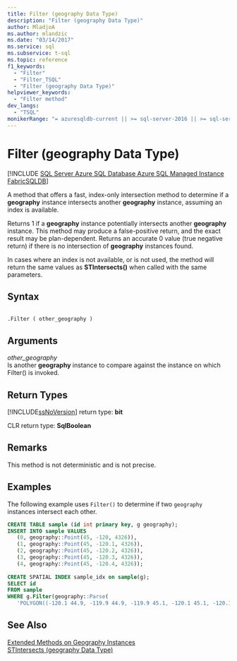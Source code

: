 ```yaml
---
title: Filter (geography Data Type)
description: "Filter (geography Data Type)"
author: MladjoA
ms.author: mlandzic
ms.date: "03/14/2017"
ms.service: sql
ms.subservice: t-sql
ms.topic: reference
f1_keywords:
  - "Filter"
  - "Filter_TSQL"
  - "Filter (geography Data Type)"
helpviewer_keywords:
  - "Filter method"
dev_langs:
  - "TSQL"
monikerRange: "= azuresqldb-current || >= sql-server-2016 || >= sql-server-linux-2017 || = azuresqldb-mi-current || =fabric"
---
```


# Filter (geography Data Type)
[!INCLUDE [SQL Server Azure SQL Database Azure SQL Managed Instance FabricSQLDB](../../includes/applies-to-version/sql-asdb-asdbmi-fabricsqldb.md)]

  A method that offers a fast, index-only intersection method to determine if a **geography** instance intersects another **geography** instance, assuming an index is available.  
  
 Returns 1 if a **geography** instance potentially intersects another **geography** instance. This method may produce a false-positive return, and the exact result may be plan-dependent. Returns an accurate 0 value (true negative return) if there is no intersection of **geography** instances found.  
  
 In cases where an index is not available, or is not used, the method will return the same values as **STIntersects()** when called with the same parameters.  
  
## Syntax  
  
```  
  
.Filter ( other_geography )  
```  
  
## Arguments
 *other_geography*  
 Is another **geography** instance to compare against the instance on which Filter() is invoked.  
  
## Return Types  
 [!INCLUDE[ssNoVersion](../../includes/ssnoversion-md.md)] return type: **bit**  
  
 CLR return type: **SqlBoolean**  
  
## Remarks  
 This method is not deterministic and is not precise.  
  
## Examples  
 The following example uses `Filter()` to determine if two `geography` instances intersect each other.  
  
```sql
CREATE TABLE sample (id int primary key, g geography);  
INSERT INTO sample VALUES  
   (0, geography::Point(45, -120, 4326)),  
   (1, geography::Point(45, -120.1, 4326)),  
   (2, geography::Point(45, -120.2, 4326)),  
   (3, geography::Point(45, -120.3, 4326)),  
   (4, geography::Point(45, -120.4, 4326));  
  
CREATE SPATIAL INDEX sample_idx on sample(g);  
SELECT id  
FROM sample   
WHERE g.Filter(geography::Parse(  
   'POLYGON((-120.1 44.9, -119.9 44.9, -119.9 45.1, -120.1 45.1, -120.1 44.9))')) = 1;  
```  
  
## See Also  
 [Extended Methods on Geography Instances](../../t-sql/spatial-geography/extended-methods-on-geography-instances.md)   
 [STIntersects &#40;geography Data Type&#41;](../../t-sql/spatial-geography/stintersects-geography-data-type.md)  
  
  
